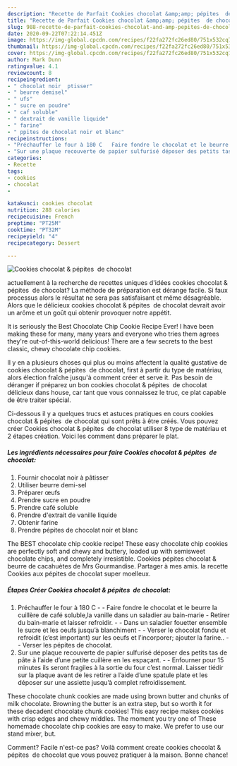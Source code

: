 ```yaml
---
description: "Recette de Parfait Cookies chocolat &amp;amp; pépites  de chocolat"
title: "Recette de Parfait Cookies chocolat &amp;amp; pépites  de chocolat"
slug: 988-recette-de-parfait-cookies-chocolat-and-amp-pepites-de-chocolat
date: 2020-09-22T07:22:14.451Z
image: https://img-global.cpcdn.com/recipes/f22fa272fc26ed80/751x532cq70/cookies-chocolat-pepites-de-chocolat-photo-principale-de-la-recette.jpg
thumbnail: https://img-global.cpcdn.com/recipes/f22fa272fc26ed80/751x532cq70/cookies-chocolat-pepites-de-chocolat-photo-principale-de-la-recette.jpg
cover: https://img-global.cpcdn.com/recipes/f22fa272fc26ed80/751x532cq70/cookies-chocolat-pepites-de-chocolat-photo-principale-de-la-recette.jpg
author: Mark Dunn
ratingvalue: 4.1
reviewcount: 8
recipeingredient:
- " chocolat noir  ptisser"
- " beurre demisel"
- " ufs"
- " sucre en poudre"
- " caf soluble"
- " dextrait de vanille liquide"
- " farine"
- " ppites de chocolat noir et blanc"
recipeinstructions:
- "Préchauffer le four à 180 C   Faire fondre le chocolat et le beurre la cuillère de café soluble,la vanille dans un saladier au bain-marie Retirer du bain-marie et laisser refroidir.   Dans un saladier fouetter ensemble le sucre et les oeufs jusqu’à blanchiment   Verser le chocolat fondu et refroidit (c’est important) sur les oeufs et l’incorporer; ajouter la farine..  Verser les pépites de chocolat."
- "Sur une plaque recouverte de papier sulfurisé déposer des petits tas de pâte à l’aide d’une petite cuillère en les espaçant.   Enfourner pour 15 minutes ils seront fragiles à la sortie du four c’est normal. Laisser tiédir sur la plaque avant de les retirer a l’aide d’une spatule plate et les déposer sur une assiette jusqu’à complet refroidissement."
categories:
- Recette
tags:
- cookies
- chocolat
- 

katakunci: cookies chocolat  
nutrition: 288 calories
recipecuisine: French
preptime: "PT25M"
cooktime: "PT32M"
recipeyield: "4"
recipecategory: Dessert

---
```



![Cookies chocolat &amp; pépites  de chocolat](https://img-global.cpcdn.com/recipes/f22fa272fc26ed80/751x532cq70/cookies-chocolat-pepites-de-chocolat-photo-principale-de-la-recette.jpg)

actuellement à la recherche de recettes uniques d'idées cookies chocolat &amp; pépites  de chocolat? La méthode de préparation est dérange facile. Si faux processus alors le résultat ne sera pas satisfaisant et même désagréable. Alors que le délicieux cookies chocolat &amp; pépites  de chocolat devrait avoir un arôme et un goût qui obtenir provoquer notre appétit.

It is seriously the Best Chocolate Chip Cookie Recipe Ever! I have been making these for many, many years and everyone who tries them agrees they&#39;re out-of-this-world delicious! There are a few secrets to the best classic, chewy chocolate chip cookies.

Il y en a plusieurs choses qui plus ou moins affectent la qualité gustative de cookies chocolat &amp; pépites  de chocolat, first à partir du type de matériau, alors élection fraîche jusqu'à comment créer et serve it. Pas besoin de déranger if préparez un bon cookies chocolat &amp; pépites  de chocolat délicieux dans house, car tant que vous connaissez le truc, ce plat capable de être traiter spécial.


Ci-dessous il y a quelques trucs et astuces pratiques en cours cookies chocolat &amp; pépites  de chocolat qui sont prêts à être créés. Vous pouvez créer Cookies chocolat &amp; pépites  de chocolat utiliser 8 type de matériau et 2 étapes création. Voici les comment dans préparer le plat.

<!--inarticleads1-->

##### Les ingrédients nécessaires pour faire Cookies chocolat &amp; pépites  de chocolat:

1. Fournir  chocolat noir à pâtisser
1. Utiliser  beurre demi-sel
1. Préparer  œufs
1. Prendre  sucre en poudre
1. Prendre  café soluble
1. Prendre  d&#39;extrait de vanille liquide
1. Obtenir  farine
1. Prendre  pépites de chocolat noir et blanc


The BEST chocolate chip cookie recipe! These easy chocolate chip cookies are perfectly soft and chewy and buttery, loaded up with semisweet chocolate chips, and completely irresistible. Cookies pépites chocolat &amp; beurre de cacahuètes de Mrs Gourmandise. Partager à mes amis. la recette Cookies aux pépites de chocolat super moelleux. 

<!--inarticleads2-->

##### Étapes Créer Cookies chocolat &amp; pépites  de chocolat:

1. Préchauffer le four à 180 C  -  - Faire fondre le chocolat et le beurre la cuillère de café soluble,la vanille dans un saladier au bain-marie - Retirer du bain-marie et laisser refroidir.  -  - Dans un saladier fouetter ensemble le sucre et les oeufs jusqu’à blanchiment  -  - Verser le chocolat fondu et refroidit (c’est important) sur les oeufs et l’incorporer; ajouter la farine.. -  - Verser les pépites de chocolat.
1. Sur une plaque recouverte de papier sulfurisé déposer des petits tas de pâte à l’aide d’une petite cuillère en les espaçant.  -  - Enfourner pour 15 minutes ils seront fragiles à la sortie du four c’est normal. Laisser tiédir sur la plaque avant de les retirer a l’aide d’une spatule plate et les déposer sur une assiette jusqu’à complet refroidissement.


These chocolate chunk cookies are made using brown butter and chunks of milk chocolate. Browning the butter is an extra step, but so worth it for these decadent chocolate chunk cookies! This easy recipe makes cookies with crisp edges and chewy middles. The moment you try one of These homemade chocolate chip cookies are easy to make. We prefer to use our stand mixer, but. 


Comment? Facile n'est-ce pas? Voilà comment create cookies chocolat &amp; pépites  de chocolat que vous pouvez pratiquer à la maison. Bonne chance!
